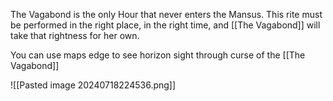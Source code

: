The Vagabond is the only Hour that never enters the Mansus. This rite must be performed in the right place, in the right time, and [[The Vagabond]] will take that rightness for her own.

You can use maps edge to see horizon sight through curse of the [[The Vagabond]]

![[Pasted image 20240718224536.png]]